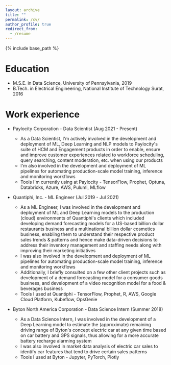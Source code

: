```yaml
---
layout: archive
title: ""
permalink: /cv/
author_profile: true
redirect_from:
  - /resume
---
```


{% include base_path %}

Education
======
* M.S.E. in Data Science, University of Pennsylvania, 2019
* B.Tech. in Electrical Engineering, National Institute of Technology Surat, 2016

Work experience
======
* Paylocity Corporation - Data Scientist (Aug 2021 - Present)
  * As a Data Scientist, I'm actively involved in the development and deployment of ML, Deep Learning and NLP models to Paylocity's suite of HCM and Engagement products in order to enable, ensure and improve customer experiences related to workforce scheduling, query searching, content moderation, etc. when using our products
  * I'm also involved in the development and deployment of ML pipelines for automating production-scale model training, inference and monitoring workflows
  * Tools I'm currently using at Paylocity - TensorFlow, Prophet, Optuna, Databricks, Azure, AWS, Pulumi, MLflow 

* Quantiphi, Inc. - ML Engineer (Jul 2019 - Jul 2021)
  * As a ML Engineer, I was involved in the development and deployment of ML and Deep Learning models to the production (cloud) environments of Quantiphi's clients which included developing demand forecasting models for a US-based billion dollar restaurants business and a multinational billion dollar cosmetics business, enabling them to understand their respective product sales trends & patterns and hence make data-driven decisions to address their inventory management and staffing needs along with improving their marketing initiatives
  * I was also involved in the development and deployment of ML pipelines for automating production-scale model training, inference and monitoring workflows
  * Additionally, I briefly consulted on a few other client projects such as development of a demand forecasting model for a consumer goods business, and development of a video recognition model for a food & beverages business
  * Tools I used at Quantiphi - TensorFlow, Prophet, R, AWS, Google Cloud Platform, Kubeflow, OpsGenie

* Byton North America Corporation - Data Science Intern (Summer 2018)
  * As a Data Science Intern, I was involved in the development of a Deep Learning model to estimate the (approximate) remaining driving range of Byton's concept electric car at any given time based on car battery and GPS signals, thus allowing for a more accurate battery recharge alarming system
  * I was also involved in market data analysis of electric car sales to identify car features that tend to drive certain sales patterns
  * Tools I used at Byton - Jupyter, PyTorch, Plotly   
  

